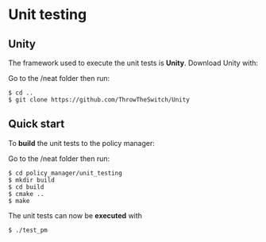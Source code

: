 # Unit testing

## Unity

The framework used to execute the unit tests is **Unity**. Download Unity with:

Go to the /neat folder then run:
```
$ cd ..
$ git clone https://github.com/ThrowTheSwitch/Unity
```

## Quick start

To **build** the unit tests to the policy manager:

Go to the /neat folder then run:
```
$ cd policy_manager/unit_testing
$ mkdir build
$ cd build
$ cmake ..
$ make
```

The unit tests can now be **executed** with

```
$ ./test_pm
```
